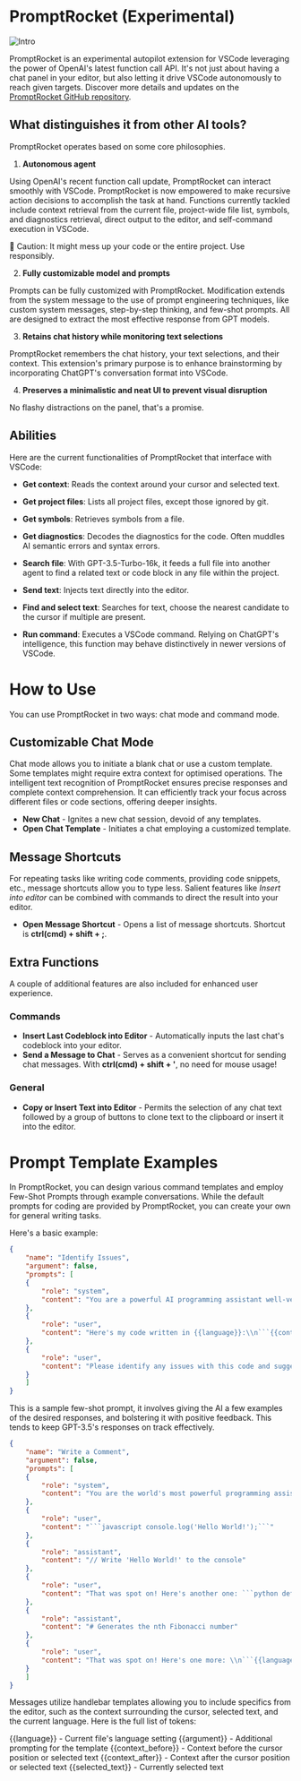 # PromptRocket (Experimental)

![Intro](https://i.imgur.com/ekNiaey.gif "Intro")

PromptRocket is an experimental autopilot extension for VSCode leveraging the power of OpenAI's latest function call API. It's not just about having a chat panel in your editor, but also letting it drive VSCode autonomously to reach given targets. Discover more details and updates on the [PromptRocket GitHub repository](https://github.com/dncc89/PromptRocket).

## What distinguishes it from other AI tools?
PromptRocket operates based on some core philosophies.

1. **Autonomous agent**

Using OpenAI's recent function call update, PromptRocket can interact smoothly with VSCode. PromptRocket is now empowered to make recursive action decisions to accomplish the task at hand. Functions currently tackled include context retrieval from the current file, project-wide file list, symbols, and diagnostics retrieval, direct output to the editor, and self-command execution in VSCode. 

🚨 Caution: It might mess up your code or the entire project. Use responsibly.

2. **Fully customizable model and prompts**

Prompts can be fully customized with PromptRocket. Modification extends from the system message to the use of prompt engineering techniques, like custom system messages, step-by-step thinking, and few-shot prompts. All are designed to extract the most effective response from GPT models.

3. **Retains chat history while monitoring text selections**

PromptRocket remembers the chat history, your text selections, and their context. This extension's primary purpose is to enhance brainstorming by incorporating ChatGPT's conversation format into VSCode.

4. **Preserves a minimalistic and neat UI to prevent visual disruption**

No flashy distractions on the panel, that's a promise.

## Abilities

Here are the current functionalities of PromptRocket that interface with VSCode:

- **Get context**: Reads the context around your cursor and selected text.

- **Get project files**: Lists all project files, except those ignored by git.

- **Get symbols**: Retrieves symbols from a file.

- **Get diagnostics**: Decodes the diagnostics for the code. Often muddles AI semantic errors and syntax errors.

- **Search file**: With GPT-3.5-Turbo-16k, it feeds a full file into another agent to find a related text or code block in any file within the project.

- **Send text**: Injects text directly into the editor.

- **Find and select text**: Searches for text, choose the nearest candidate to the cursor if multiple are present.

- **Run command**: Executes a VSCode command. Relying on ChatGPT's intelligence, this function may behave distinctively in newer versions of VSCode.

# How to Use
You can use PromptRocket in two ways: chat mode and command mode.

## Customizable Chat Mode 
Chat mode allows you to initiate a blank chat or use a custom template. Some templates might require extra context for optimised operations. The intelligent text recognition of PromptRocket ensures precise responses and complete context comprehension. It can efficiently track your focus across different files or code sections, offering deeper insights.

- **New Chat** - Ignites a new chat session, devoid of any templates.
- **Open Chat Template** - Initiates a chat employing a customized template.

## Message Shortcuts 
For repeating tasks like writing code comments, providing code snippets, etc., message shortcuts allow you to type less. Salient features like *Insert into editor* can be combined with commands to direct the result into your editor.

- **Open Message Shortcut** - Opens a list of message shortcuts. 
Shortcut is **ctrl(cmd) + shift + ;**.

## Extra Functions
A couple of additional features are also included for enhanced user experience.

### Commands

- **Insert Last Codeblock into Editor** - Automatically inputs the last chat's codeblock into your editor.
- **Send a Message to Chat** - Serves as a convenient shortcut for sending chat messages. With **ctrl(cmd) + shift + '**, no need for mouse usage!

### General

- **Copy or Insert Text into Editor** - Permits the selection of any chat text followed by a group of buttons to clone text to the clipboard or insert it into the editor.

# Prompt Template Examples

In PromptRocket, you can design various command templates and employ Few-Shot Prompts through example conversations. While the default prompts for coding are provided by PromptRocket, you can create your own for general writing tasks.

Here's a basic example:
```json
{
    "name": "Identify Issues",
    "argument": false,
    "prompts": [
    {
        "role": "system",
        "content": "You are a powerful AI programming assistant well-versed in debugging code across various programming languages. Identify issues with the provided code and offer solutions."
    },
    {
        "role": "user",
        "content": "Here's my code written in {{language}}:\\n```{{context_before}}{{selected_text}}{{context_after}}```"
    },
    {
        "role": "user",
        "content": "Please identify any issues with this code and suggest how to fix them."
    }
    ]
}
```

This is a sample few-shot prompt, it involves giving the AI a few examples of the desired responses, and bolstering it with positive feedback. This tends to keep GPT-3.5's responses on track effectively.

```json
{
    "name": "Write a Comment",
    "argument": false,
    "prompts": [
    {
        "role": "system",
        "content": "You are the world's most powerful programming assistant, adept in all programming languages & algorithms. Return a descriptive comment string for the given code."
    },
    {
        "role": "user",
        "content": "```javascript console.log('Hello World!');```"
    },
    {
        "role": "assistant",
        "content": "// Write 'Hello World!' to the console"
    },
    {
        "role": "user",
        "content": "That was spot on! Here's another one: ```python def generate_fibonacci(n): if n <= 1: return n else: return(generate_fibonacci(n-1) + generate_fibonacci(n-2))```"
    },
    {
        "role": "assistant",
        "content": "# Generates the nth Fibonacci number"
    },
    {
        "role": "user",
        "content": "That was spot on! Here's one more: \\n```{{language}} {{context_after}}```"
    }
    ]
}
```

Messages utilize handlebar templates allowing you to include specifics from the editor, such as the context surrounding the cursor, selected text, and the current language. Here is the full list of tokens:

{{language}} - Current file's language setting
{{argument}} - Additional prompting for the template
{{context_before}} - Context before the cursor position or selected text
{{context_after}} - Context after the cursor position or selected text
{{selected_text}} - Currently selected text